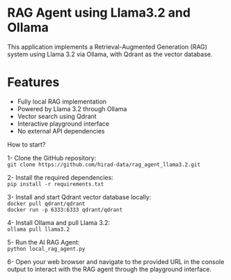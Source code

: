 # RAG Agent using Llama3.2 and Ollama
This application implements a Retrieval-Augmented Generation (RAG) system using Llama 3.2 via Ollama, with Qdrant as the vector database.
# Features

- Fully local RAG implementation
- Powered by Llama 3.2 through Ollama
- Vector search using Qdrant
- Interactive playground interface
- No external API dependencies

How to start?

1- Clone the GitHub repository:  
```git clone https://github.com/hirad-data/rag_agent_llama3.2.git```


2- Install the required dependencies:  
```pip install -r requirements.txt```

3- Install and start Qdrant vector database locally:  
```docker pull qdrant/qdrant```   
```docker run -p 6333:6333 qdrant/qdrant```

4- Install Ollama and pull Llama 3.2:  
```ollama pull llama3.2```

5- Run the AI RAG Agent:  
```python local_rag_agent.py```

6- Open your web browser and navigate to the provided URL in the console output to interact with the RAG agent through the playground interface.

